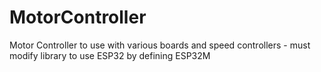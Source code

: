 # MotorController
Motor Controller to use with various boards and speed controllers -  must modify library to use ESP32 by defining ESP32M

